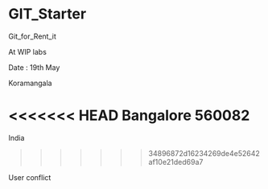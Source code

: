 GIT_Starter
===========

Git_for_Rent_it

At WIP labs

Date : 19th May

Koramangala

<<<<<<< HEAD
Bangalore
560082
=======
India
>>>>>>> 34896872d16234269de4e52642af10e21ded69a7

User conflict
